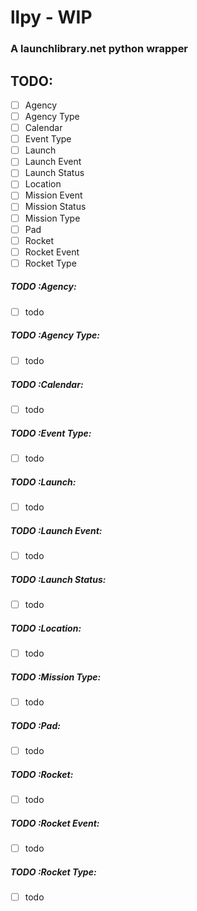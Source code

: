 # llpy - WIP
### A launchlibrary.net python wrapper

## TODO:
- [ ] Agency
- [ ] Agency Type
- [ ] Calendar
- [ ] Event Type
- [ ] Launch
- [ ] Launch Event
- [ ] Launch Status
- [ ] Location
- [ ] Mission Event
- [ ] Mission Status
- [ ] Mission Type
- [ ] Pad
- [ ] Rocket
- [ ] Rocket Event
- [ ] Rocket Type

##### TODO :Agency:
- [ ] todo
##### TODO :Agency Type:
- [ ] todo
##### TODO :Calendar:
- [ ] todo
##### TODO :Event Type:
- [ ] todo
##### TODO :Launch:
- [ ] todo
##### TODO :Launch Event:
- [ ] todo
##### TODO :Launch Status:
- [ ] todo
##### TODO :Location:
- [ ] todo
##### TODO :Mission Type:
- [ ] todo
##### TODO :Pad:
- [ ] todo
##### TODO :Rocket:
- [ ] todo
##### TODO :Rocket Event:
- [ ] todo
##### TODO :Rocket Type:
- [ ] todo
